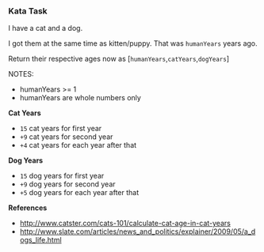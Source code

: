 ### Kata Task
I have a cat and a dog.

I got them at the same time as kitten/puppy. That was `humanYears` years ago.

Return their respective ages now as [`humanYears`,`catYears`,`dogYears`]

NOTES:

* humanYears >= 1
* humanYears are whole numbers only

**Cat Years**
* `15` cat years for first year
* `+9` cat years for second year
* `+4` cat years for each year after that

**Dog Years**
* `15` dog years for first year
* `+9` dog years for second year
* `+5` dog years for each year after that

**References**
* http://www.catster.com/cats-101/calculate-cat-age-in-cat-years
* http://www.slate.com/articles/news_and_politics/explainer/2009/05/a_dogs_life.html
